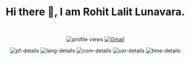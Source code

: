 <h1 align="center"> Hi there 👋, I am Rohit Lalit Lunavara.</h1>

<br>

<p align="center" >
    <img src="https://komarev.com/ghpvc/?username=rohit-lunavara&label=Profile%20views&color=0e75b6&style=flat" alt="profile views" />
    <!--
    <a href="https://twitter.com/intent/follow?&screen_name=rohit-lunavara"><img alt="Twitter" src="https://img.shields.io/twitter/follow/vedant2040?&logo=twitter" /></a>
    -->
<a href="rll2181@columbia.edu"><img alt="Gmail" src="https://img.shields.io/badge/Email-Contact-indigo?logo=gmail" /></a>
</p>
<p align="center">
<img alt="pf-details" src="https://github-profile-summary-cards.vercel.app/api/cards/profile-details?username=rohit-lunavara&theme=dracula">

<img alt="lang-details" src="https://github-profile-summary-cards.vercel.app/api/cards/repos-per-language?username=rohit-lunavara&theme=dracula">

<img alt="com-details" src="https://github-profile-summary-cards.vercel.app/api/cards/most-commit-language?username=rohit-lunavara&theme=dracula">

<img alt="usr-details" src="https://github-profile-summary-cards.vercel.app/api/cards/stats?username=rohit-lunavara&theme=dracula">

<img alt="time-details" src="https://github-profile-summary-cards.vercel.app/api/cards/productive-time?username=rohit-lunavara&theme=dracula&utcOffset=5.30">
</p>
